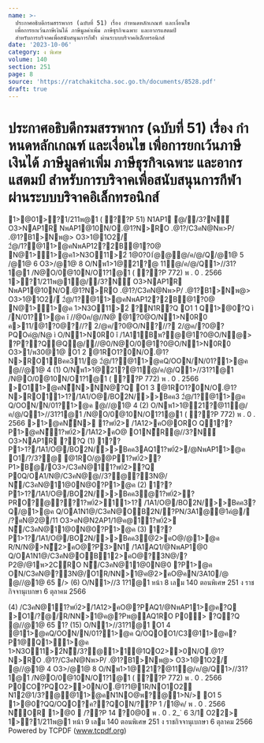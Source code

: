 ```yaml
---
name: >-
  ประกาศอธิบดีกรมสรรพากร (ฉบับที่ 51) เรื่อง กําหนดหลักเกณฑ์ และเงื่อนไข
  เพื่อการยกเว้นภาษีเงินได้ ภาษีมูลค่าเพิ่ม ภาษีธุรกิจเฉพาะ และอากรแสตมป์
  สำหรับการบริจาคเพื่อสนับสนุนการกีฬา ผ่านระบบบริจาคอิเล็กทรอนิกส์
date: '2023-10-06'
category: ง พิเศษ
volume: 140
section: 251
page: 8
source: 'https://ratchakitcha.soc.go.th/documents/8528.pdf'
draft: true
---
```


# ประกาศอธิบดีกรมสรรพากร (ฉบับที่ 51) เรื่อง กําหนดหลักเกณฑ์ และเงื่อนไข เพื่อการยกเว้นภาษีเงินได้ ภาษีมูลค่าเพิ่ม ภาษีธุรกิจเฉพาะ และอากรแสตมป์ สำหรับการบริจาคเพื่อสนับสนุนการกีฬา ผ่านระบบบริจาคอิเล็กทรอนิกส์

1>@01>?1/211พ@1 ( ??P 51) N1AP1 ํ@//3?N์ O3>NAP1R NพAP1@10N/O.@1?N>RO .@1?/C3คN@Nพ>P/ .@1?B1>Nพ@> O3>1@1O2/์ 2ํ@/1?@11>@คNพAP12?2B@1?0@ N@1>1>@ค1>N3O11>2์ 1@0?01ํ@@@/ค/@/Q/@1@ 5 /@1@ 6 O3>/@1@ 8 O/Nพ1>1@21?@ 11@/ค/@/Q1>//31?1@1 /N@O/0@10N/O1?1@1 ( ??P 772) พ . 0 . 2566 1>?1/211พ@1ํ@//3?N์ O3>NAP1R NพAP1@10N/O.@1?N>RO .@1?/C3คN@Nพ>P/ .@1?B1>Nพ@> O3>1@1O2/์ 2ํ@/1?@11>@คNพAP12?2B@1?0@ N@1>1>@ค 1>N3O11>2์ ?N1R?Q O1 1 Q1>@0?Q ì /N/01?1>@ค î //@0ค/@//N@ @1?0@O/N1>N0R0 ค>11/@1?0@?//? 2/@ค/?0@O/N?//? 2/@ค/?0@?PQOคํ@/N@ ì O/N1>N0R0 î /1A11Bพ?@@1?0@O/N@> ?P??Q@Q@///@0/N@O/0@1?0@O/N1>N0R0 O3>1/พ30@1@ O1 2 @1RO1?0N/O.@1?N>RO1Bคค311/@ 2ํ@/1?@11>@คQ/OON/N/01?1>@ค @//@1@ 4 (1) O/Nพ1>1@21?@11@/ค/@/Q1>//31?1@1 /N@O/0@10N/O1?1@1 ( ??P 772) พ . 0 . 2566 >O11>@คN็N>NN@?Q O1 3 @1RO1?0N/O.@1?N>RO11>1?/1A1/O@/BO2N/>>Bคค3 2ํ@/1?@11>@ค Q/OON/N/01?1>@ค @//@1@ 4 (2) O/Nพ1>1@21?@11@/ค/@/Q1>//31?1@1 /N@O/0@10N/O1?1@1 ( ??P 772) พ . 0 . 2566 >1>@คN็N> 1?พ0์2> /1A12>คO@ORO Q1??P1>@คN็1?พ0์2>/1A12>คO@ O1N็R@//3?N์ O3>NAP1R ??Q (1) 1??P1>1?/1A1/O@/BO2N/>>Bคค3AQ11?พ0์2>/@NพAP11>@ค O1/?/3?@ @1RO/@@P1?พ0์2>?P1>Bํ@/O3>/C3คN@11?พ0์2>?Q P0Q/OA1/N@/C3คN@@//3?@?3N@/ N็/C3คN@11@0N@0?P1>@ค (2) 1??P1>1?/1A1/O@/BO2N/>>Bคค3ํ@1?พ0์2>?PRO?@??1?พ0์2>11>1? /1A1/O@/BO2N/>>Bคค3?Q/@1>@ค Q/OA1N1@/C3คN@OB2N/?PN/3A1@@1คํ@/ /?คN@2@/11 O3>คN@N2AP1/1@ค@11?พ0์2> N็/C3คN@11@0N@0?P1>@ค (3) 1??P1>1?/1A1/O@/BO2N/>>Bคค3ํ@2>คO@/@1>@ค R/N/N@>N็2>คO@?P3>N1 /1A1AQ1/@NพAP1@0 Q/OA1N1@/C3คN@OB12>คO@?3N@/?P2@/@1พ>2C์RO N็/C3คN@11@0N@0 ?P1>@ค ON/C3คN@?3N@/O1R/NN>1@ค@2>คO@คN/3A10/@ @//@1@ 65 /> (6) O/N1>//3 1?1@1 หน้า 8 เลม 140 ตอนพิเศษ 251 ง ราชกิจจานุเบกษา 6 ตุลาคม 2566

(4) /C3คN@11?พ0์2>/1A12>คO@?PAQ1/@NพAP11>@ค?Q >O1/?ํ@/R/NN>1@ค@?Pพ@AQ1RO P0> ?Q?Q @//@1@ 65 1? (15) O/N1>//31?1@1 O1 4 @11>@คQ/OON/N/01?1>@ค Q/OQOO1/C3@11>@ค?P1@Q1>1>@ค 1>N3O11>2์N็/3?@1>1@1QO2>>0N/O.@1?N>RO .@1?/C3คN@Nพ>P/ .@1?B1>Nพ@> O3>1@1O2/์ @//@1@ 4 O3>/@1@ 8 O/Nพ1>1@21?@11@/ค/@/Q1>//31?1@1 /N@O/0@10N/O1?1@1 ( ??P 772) พ . 0 . 2566 P0CO?PQO2>>0N/O.@1?1@1R/NO1O2 N12@1/3?@@11>@คN1NO@พ?@1>N/> O1 5 1>@0?QQ/OQO?ค??QON/??P 1 /1@ค/ พ . 0 . 2566 N็OR 1>@0  /??P 14 ?0@0 พ . 0 . 2_` 6 3/1 O22> 1>?1/211พ@1 หน้า 9 เลม 140 ตอนพิเศษ 251 ง ราชกิจจานุเบกษา 6 ตุลาคม 2566 Powered by TCPDF (www.tcpdf.org)

